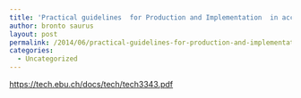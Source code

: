 ```yaml
---
title: 'Practical guidelines  for Production and Implementation  in accordance with EBU R 128'
author: bronto saurus
layout: post
permalink: /2014/06/practical-guidelines-for-production-and-implementation-in-accordance-with-ebu-r-128/
categories:
  - Uncategorized
---
```

<https://tech.ebu.ch/docs/tech/tech3343.pdf>